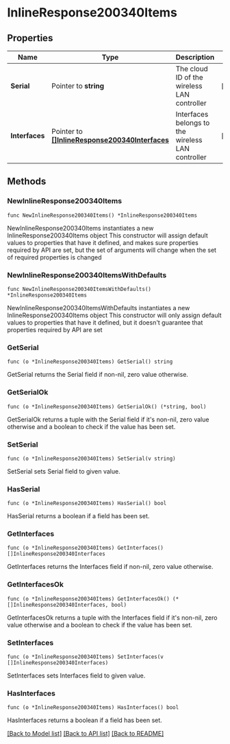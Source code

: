 # InlineResponse200340Items

## Properties

Name | Type | Description | Notes
------------ | ------------- | ------------- | -------------
**Serial** | Pointer to **string** | The cloud ID of the wireless LAN controller | [optional] 
**Interfaces** | Pointer to [**[]InlineResponse200340Interfaces**](InlineResponse200340Interfaces.md) | Interfaces belongs to the wireless LAN controller | [optional] 

## Methods

### NewInlineResponse200340Items

`func NewInlineResponse200340Items() *InlineResponse200340Items`

NewInlineResponse200340Items instantiates a new InlineResponse200340Items object
This constructor will assign default values to properties that have it defined,
and makes sure properties required by API are set, but the set of arguments
will change when the set of required properties is changed

### NewInlineResponse200340ItemsWithDefaults

`func NewInlineResponse200340ItemsWithDefaults() *InlineResponse200340Items`

NewInlineResponse200340ItemsWithDefaults instantiates a new InlineResponse200340Items object
This constructor will only assign default values to properties that have it defined,
but it doesn't guarantee that properties required by API are set

### GetSerial

`func (o *InlineResponse200340Items) GetSerial() string`

GetSerial returns the Serial field if non-nil, zero value otherwise.

### GetSerialOk

`func (o *InlineResponse200340Items) GetSerialOk() (*string, bool)`

GetSerialOk returns a tuple with the Serial field if it's non-nil, zero value otherwise
and a boolean to check if the value has been set.

### SetSerial

`func (o *InlineResponse200340Items) SetSerial(v string)`

SetSerial sets Serial field to given value.

### HasSerial

`func (o *InlineResponse200340Items) HasSerial() bool`

HasSerial returns a boolean if a field has been set.

### GetInterfaces

`func (o *InlineResponse200340Items) GetInterfaces() []InlineResponse200340Interfaces`

GetInterfaces returns the Interfaces field if non-nil, zero value otherwise.

### GetInterfacesOk

`func (o *InlineResponse200340Items) GetInterfacesOk() (*[]InlineResponse200340Interfaces, bool)`

GetInterfacesOk returns a tuple with the Interfaces field if it's non-nil, zero value otherwise
and a boolean to check if the value has been set.

### SetInterfaces

`func (o *InlineResponse200340Items) SetInterfaces(v []InlineResponse200340Interfaces)`

SetInterfaces sets Interfaces field to given value.

### HasInterfaces

`func (o *InlineResponse200340Items) HasInterfaces() bool`

HasInterfaces returns a boolean if a field has been set.


[[Back to Model list]](../README.md#documentation-for-models) [[Back to API list]](../README.md#documentation-for-api-endpoints) [[Back to README]](../README.md)


